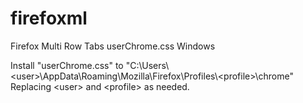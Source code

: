 # firefoxml
Firefox Multi Row Tabs userChrome.css Windows

Install "userChrome.css" to "C:\\Users\\&lt;user&gt;\\AppData\\Roaming\\Mozilla\\Firefox\\Profiles\\&lt;profile&gt;\\chrome"
Replacing &lt;user&gt; and &lt;profile&gt; as needed.
